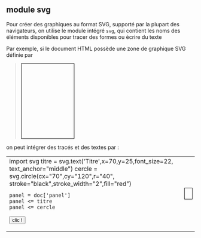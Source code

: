 module svg
----------

Pour créer des graphiques au format SVG, supporté par la plupart des navigateurs, on utilise le module intégré `svg`, qui contient les noms des éléments disponibles pour tracer des formes ou écrire du texte

Par exemple, si le document HTML possède une zone de graphique SVG définie par 

>    <svg xmlns="http://www.w3.org/2000/svg" xmlns:xlink="http://www.w3.org/1999/xlink" 
>        width="140" height="200" style="border-style:solid;border-width:1;border-color:#000;">
>      <g id="panel">
>      </g>
>    </svg>

on peut intégrer des tracés et des textes par :
<table>
<tr>
<td>
    import svg
    titre = svg.text('Titre',x=70,y=25,font_size=22,
        text_anchor="middle")
    cercle = svg.circle(cx="70",cy="120",r="40",
        stroke="black",stroke_width="2",fill="red")
    
    panel = doc['panel']
    panel <= titre
    panel <= cercle

<button onclick="run_svg()">clic !</button>
</td>

<td>
<script type="text/python">
def run_svg():
    import svg
    titre = svg.text('Titre',x=70,y=25,font_size=22,
        text_anchor="middle")
    cercle = svg.circle(cx=70,cy=120,r=40,
        stroke="black",stroke_width=2,fill="red")
    
    panel = doc['panel']
    panel <= titre
    panel <= cercle
</script>
<svg xmlns="http://www.w3.org/2000/svg" xmlns:xlink="http://www.w3.org/1999/xlink" 
  width="140" height="200" style="border-style:solid;border-width:1;border-color:#000;">
  <g id="panel">
  </g>
</svg>
</td>

</tr>

</table>
